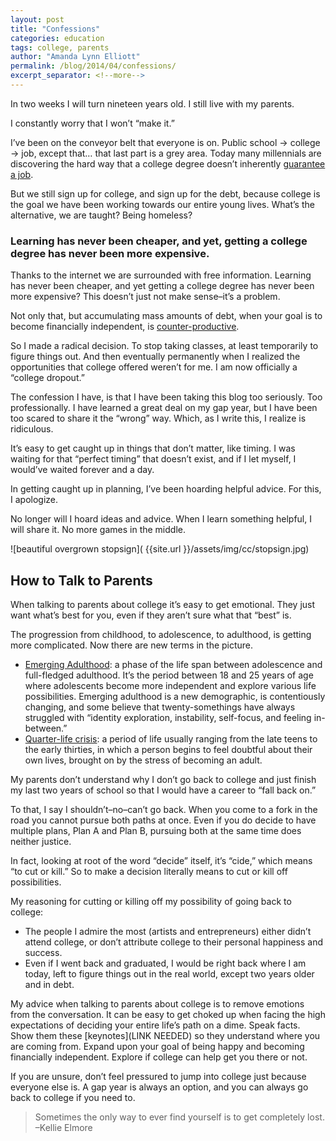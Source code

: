 ```yaml
---
layout: post
title: "Confessions"
categories: education
tags: college, parents
author: "Amanda Lynn Elliott"
permalink: /blog/2014/04/confessions/
excerpt_separator: <!--more-->
---
```


In two weeks I will turn nineteen years old. I still live with my parents.

I constantly worry that I won’t “make it.”

I’ve been on the conveyor belt that everyone is on. Public school → college → job, except that… that last part is a grey area. Today many millennials are discovering the hard way that a college degree doesn’t inherently [guarantee a job](https://www.theatlantic.com/business/archive/2012/04/53-of-recent-college-grads-are-jobless-or-underemployed-how/256237/).

But we still sign up for college, and sign up for the debt, because college is the goal we have been working towards our entire young lives. What’s the alternative, we are taught? Being homeless?<!--more-->

### Learning has never been cheaper, and yet, getting a college degree has never been more expensive.

Thanks to the internet we are surrounded with free information. Learning has never been cheaper, and yet getting a college degree has never been more expensive? This doesn’t just not make sense–it’s a problem.

Not only that, but accumulating mass amounts of debt, when your goal is to become financially independent, is [counter-productive](http://www.huffingtonpost.com/c-cryn-johannsen/student-loan-debt-suicides_b_1638972.html).

So I made a radical decision. To stop taking classes, at least temporarily to figure things out. And then eventually permanently when I realized the opportunities that college offered weren’t for me. I am now officially a “college dropout.”

The confession I have, is that I have been taking this blog too seriously. Too professionally. I have learned a great deal on my gap year, but I have been too scared to share it the “wrong” way. Which, as I write this, I realize is ridiculous.

It’s easy to get caught up in things that don’t matter, like timing. I was waiting for that “perfect timing” that doesn’t exist, and if I let myself, I would’ve waited forever and a day.

In getting caught up in planning, I’ve been hoarding helpful advice. For this, I apologize.

No longer will I hoard ideas and advice. When I learn something helpful, I will share it. No more games in the middle.

![beautiful overgrown stopsign]( {{site.url }}/assets/img/cc/stopsign.jpg)

## How to Talk to Parents

When talking to parents about college it’s easy to get emotional. They just want what’s best for you, even if they aren’t sure what that “best” is.

The progression from childhood, to adolescence, to adulthood, is getting more complicated. Now there are new terms in the picture.

- [Emerging Adulthood](https://en.wikipedia.org/wiki/Emerging_adulthood_and_early_adulthood): a phase of the life span between adolescence and full-fledged adulthood. It’s the period between 18 and 25 years of age where adolescents become more independent and explore various life possibilities. Emerging adulthood is a new demographic, is contentiously changing, and some believe that twenty-somethings have always struggled with “identity exploration, instability, self-focus, and feeling in-between.”
- [Quarter-life crisis](https://en.wikipedia.org/wiki/Quarter-life_crisis): a period of life usually ranging from the late teens to the early thirties, in which a person begins to feel doubtful about their own lives, brought on by the stress of becoming an adult. 

My parents don’t understand why I don’t go back to college and just finish my last two years of school so that I would have a career to “fall back on.”

To that, I say I shouldn’t–no–can’t go back. When you come to a fork in the road you cannot pursue both paths at once. Even if you do decide to have multiple plans, Plan A and Plan B, pursuing both at the same time does neither justice.

In fact, looking at root of the  word “decide” itself, it’s “cide,” which means “to cut or kill.” So to make a decision literally means to cut or kill off possibilities.

My reasoning for cutting or killing off my possibility of going back to college:

- The people I admire the most (artists and entrepreneurs) either didn’t attend college, or don’t attribute college to their personal happiness and success.
- Even if I went back and graduated, I would be right back where I am today, left to figure things out in the real world, except two years older and in debt.

My advice when talking to parents about college is to remove emotions from the conversation. It can be easy to get choked up when facing the high expectations of deciding your entire life’s path on a dime. Speak facts. Show them these [keynotes](LINK NEEDED) so they understand where you are coming from. Expand upon your goal of being happy and becoming financially independent. Explore if college can help get you there or not.

If you are unsure, don’t feel pressured to jump into college just because everyone else is. A gap year is always an option, and you can always go back to college if you need to.

<blockquote>
Sometimes the only way to ever find yourself is to get completely lost.
<footer>–Kellie Elmore</footer>
</blockquote>